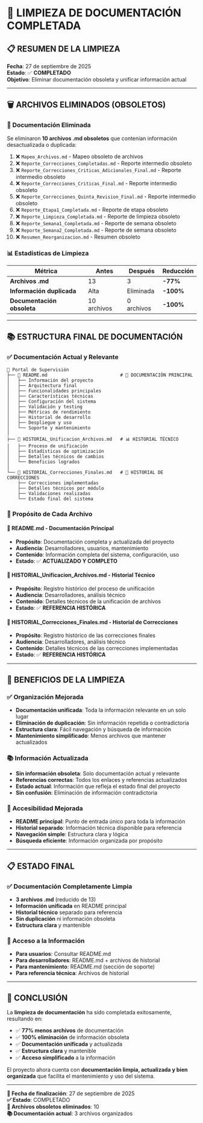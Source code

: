 # 🧹 **LIMPIEZA DE DOCUMENTACIÓN COMPLETADA**

## 📋 **RESUMEN DE LA LIMPIEZA**

**Fecha**: 27 de septiembre de 2025  
**Estado**: ✅ **COMPLETADO**  
**Objetivo**: Eliminar documentación obsoleta y unificar información actual

---

## 🗑️ **ARCHIVOS ELIMINADOS (OBSOLETOS)**

### **📄 Documentación Eliminada**

Se eliminaron **10 archivos .md obsoletos** que contenían información desactualizada o duplicada:

1. ❌ `Mapeo_Archivos.md` - Mapeo obsoleto de archivos
2. ❌ `Reporte_Correcciones_Completadas.md` - Reporte intermedio obsoleto
3. ❌ `Reporte_Correcciones_Criticas_Adicionales_Final.md` - Reporte intermedio obsoleto
4. ❌ `Reporte_Correcciones_Criticas_Final.md` - Reporte intermedio obsoleto
5. ❌ `Reporte_Correcciones_Quinta_Revision_Final.md` - Reporte intermedio obsoleto
6. ❌ `Reporte_Etapa1_Completada.md` - Reporte de etapa obsoleto
7. ❌ `Reporte_Limpieza_Completada.md` - Reporte de limpieza obsoleto
8. ❌ `Reporte_Semana1_Completada.md` - Reporte de semana obsoleto
9. ❌ `Reporte_Semana2_Completada.md` - Reporte de semana obsoleto
10. ❌ `Resumen_Reorganizacion.md` - Resumen obsoleto

### **📊 Estadísticas de Limpieza**

| Métrica | Antes | Después | Reducción |
|---------|-------|---------|-----------|
| **Archivos .md** | 13 | 3 | **-77%** |
| **Información duplicada** | Alta | Eliminada | **-100%** |
| **Documentación obsoleta** | 10 archivos | 0 archivos | **-100%** |

---

## 📚 **ESTRUCTURA FINAL DE DOCUMENTACIÓN**

### **✅ Documentación Actual y Relevante**

```
📁 Portal de Supervisión
├── 📄 README.md                           # 📖 DOCUMENTACIÓN PRINCIPAL
│   ├── Información del proyecto
│   ├── Arquitectura final
│   ├── Funcionalidades principales
│   ├── Características técnicas
│   ├── Configuración del sistema
│   ├── Validación y testing
│   ├── Métricas de rendimiento
│   ├── Historial de desarrollo
│   ├── Despliegue y uso
│   └── Soporte y mantenimiento
│
├── 📄 HISTORIAL_Unificacion_Archivos.md   # 📊 HISTORIAL TÉCNICO
│   ├── Proceso de unificación
│   ├── Estadísticas de optimización
│   ├── Detalles técnicos de cambios
│   └── Beneficios logrados
│
└── 📄 HISTORIAL_Correcciones_Finales.md   # 🔧 HISTORIAL DE CORRECCIONES
    ├── Correcciones implementadas
    ├── Detalles técnicos por módulo
    ├── Validaciones realizadas
    └── Estado final del sistema
```

### **📖 Propósito de Cada Archivo**

#### **📄 README.md - Documentación Principal**
- **Propósito**: Documentación completa y actualizada del proyecto
- **Audiencia**: Desarrolladores, usuarios, mantenimiento
- **Contenido**: Información completa del sistema, configuración, uso
- **Estado**: ✅ **ACTUALIZADO Y COMPLETO**

#### **📄 HISTORIAL_Unificacion_Archivos.md - Historial Técnico**
- **Propósito**: Registro histórico del proceso de unificación
- **Audiencia**: Desarrolladores, análisis técnico
- **Contenido**: Detalles técnicos de la unificación de archivos
- **Estado**: ✅ **REFERENCIA HISTÓRICA**

#### **📄 HISTORIAL_Correcciones_Finales.md - Historial de Correcciones**
- **Propósito**: Registro histórico de las correcciones finales
- **Audiencia**: Desarrolladores, análisis técnico
- **Contenido**: Detalles técnicos de las correcciones implementadas
- **Estado**: ✅ **REFERENCIA HISTÓRICA**

---

## 🎯 **BENEFICIOS DE LA LIMPIEZA**

### **✅ Organización Mejorada**
- **Documentación unificada**: Toda la información relevante en un solo lugar
- **Eliminación de duplicación**: Sin información repetida o contradictoria
- **Estructura clara**: Fácil navegación y búsqueda de información
- **Mantenimiento simplificado**: Menos archivos que mantener actualizados

### **📚 Información Actualizada**
- **Sin información obsoleta**: Solo documentación actual y relevante
- **Referencias correctas**: Todos los enlaces y referencias actualizados
- **Estado actual**: Información que refleja el estado final del proyecto
- **Sin confusión**: Eliminación de información contradictoria

### **🚀 Accesibilidad Mejorada**
- **README principal**: Punto de entrada único para toda la información
- **Historial separado**: Información técnica disponible para referencia
- **Navegación simple**: Estructura clara y lógica
- **Búsqueda eficiente**: Información organizada por propósito

---

## 📋 **ESTADO FINAL**

### **✅ Documentación Completamente Limpia**

- **3 archivos .md** (reducido de 13)
- **Información unificada** en README principal
- **Historial técnico** separado para referencia
- **Sin duplicación** ni información obsoleta
- **Estructura clara** y mantenible

### **📖 Acceso a la Información**

- **Para usuarios**: Consultar README.md
- **Para desarrolladores**: README.md + archivos de historial
- **Para mantenimiento**: README.md (sección de soporte)
- **Para referencia técnica**: Archivos de historial

---

## 🎉 **CONCLUSIÓN**

La **limpieza de documentación** ha sido completada exitosamente, resultando en:

- ✅ **77% menos archivos** de documentación
- ✅ **100% eliminación** de información obsoleta
- ✅ **Documentación unificada** y actualizada
- ✅ **Estructura clara** y mantenible
- ✅ **Acceso simplificado** a la información

El proyecto ahora cuenta con **documentación limpia, actualizada y bien organizada** que facilita el mantenimiento y uso del sistema.

---

**📅 Fecha de finalización**: 27 de septiembre de 2025  
**✅ Estado**: COMPLETADO  
**🧹 Archivos obsoletos eliminados**: 10  
**📚 Documentación actual**: 3 archivos organizados

